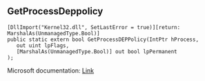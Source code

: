 ## GetProcessDeppolicy

```
[DllImport("Kernel32.dll", SetLastError = true)][return: MarshalAs(UnmanagedType.Bool)]
public static extern bool GetProcessDEPPolicy(IntPtr hProcess,
   out uint lpFlags,
   [MarshalAs(UnmanagedType.Bool)] out bool lpPermanent
);
```

Microsoft documentation: [Link](https://learn.microsoft.com/en-us/windows/win32/api/winbase/nf-winbase-getprocessdeppolicy)

